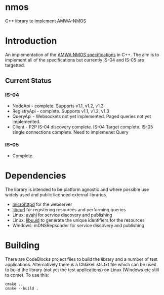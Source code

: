 # nmos
C++ library to implement AMWA-NMOS

# Introduction

An implementation of the [AMWA NMOS specifications](https://github.com/AMWA-TV/nmos/wiki) in C++. 
The aim is to implement all of the specifications but currently IS-04 and IS-05 are targetted.

## Current Status
### IS-04
- NodeApi - complete. Supports v1.1, v1.2, v1.3
- RegistryApi - complete. Supports v1.1, v1.2, v1.3
- QueryApi - Websockets not yet implemented. Paged queries not yet implemented.
- Client - P2P IS-04 discovery complete. IS-04 Target complete. IS-05 single connections complete. Need to implemenet Query

### IS-05
- Complete.



# Dependencies
The library is intended to be platform agnostic and where possible use widely used and public licenced external libraries.
- [microhttpd](https://www.gnu.org/software/libmicrohttpd/) for the webserver
- [libcurl](https://curl.haxx.se/libcurl/) for registering resources and performing queries
- Linux: [avahi](http://avahi.org/) for service discovery and publishing
- Linux: [libuuid](https://linux.die.net/man/3/libuuid) to generate the unique identifiers for the resources
- Windows: mDNSRepsonder for service discovery and publishing


# Building
There are CodeBlocks project files to build the library and a number of test applications. 
Alternatively there is a CMakeLists.txt file which can be used to build the library (not yet the test applications) on Linux (Windows etc still to come). To use this:
```cd build
cmake ..
cmake --build .
```





